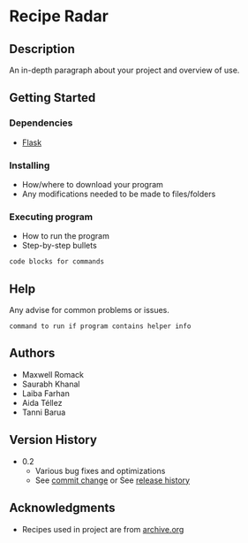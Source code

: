# Recipe Radar

## Description

An in-depth paragraph about your project and overview of use.

## Getting Started

### Dependencies

* [Flask](https://flask.palletsprojects.com/en/2.3.x/)

### Installing

* How/where to download your program
* Any modifications needed to be made to files/folders

### Executing program

* How to run the program
* Step-by-step bullets
```
code blocks for commands
```

## Help

Any advise for common problems or issues.
```
command to run if program contains helper info
```

## Authors

* Maxwell Romack
* Saurabh Khanal
* Laiba Farhan
* Aida Téllez
* Tanni Barua

## Version History

* 0.2
    * Various bug fixes and optimizations
    * See [commit change]() or See [release history]()

## Acknowledgments

* Recipes used in project are from [archive.org](https://archive.org/details/cooking-recipes)
